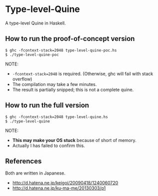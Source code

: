 Type-level-Quine
================

A type-level Quine in Haskell.

## How to run the proof-of-concept version

    $ ghc -fcontext-stack=2048 type-level-quine-poc.hs
    $ ./type-level-quine-poc

NOTE:

* `-fcontext-stack=2048` is required. (Otherwise, ghc will fail with stack overflow)
* The compilation may take a few minutes.
* The result is partially snipped; this is not a complete quine.

## How to run the full version

    $ ghc -fcontext-stack=2048 type-level-quine.hs
    $ ./type-level-quine

NOTE:

* **This may make your OS stuck** because of short of memory.
* Actually I has failed to confirm this.

## References

Both are written in Japanese.

* http://d.hatena.ne.jp/keigoi/20090418/1240060720
* http://d.hatena.ne.jp/ku-ma-me/20130303/p1
